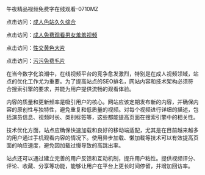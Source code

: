 午夜精品视频免费字在线观看-0710MZ

点击访问：<a href="https://heiliaowt0d7p.pages.dev">成人色站久久综合</a>

点击访问：<a href="https://heiliaoxqkkct.pages.dev">成人免费观看男女羞羞视频</a>

点击访问：<a href="https://heiliaozj3tjd.pages.dev">性交黄色大片</a>

点击访问：<a href="https://heiliaowzu4ur.pages.dev">污污免费毛片</a>

在当今数字化浪潮中，在线视频平台的竞争愈发激烈，特别是在成人视频领域，站点的优化工作尤为重要。为了提高站点的SEO排名，网站内容和技术架构必须符合搜索引擎的要求，并能为用户提供流畅的观看体验。

内容的质量和更新频率是吸引用户的核心。网站应该定期发布新的内容，并确保内容的原创性与独特性，避免重复和低质量的视频。对每个视频进行详细的描述，包括演员信息、视频时长、类别标签等，这些都能提高页面在搜索引擎中的相关性。

技术优化方面，站点应确保快速加载和良好的移动端适配，尤其是在目前越来越多的用户通过手机观看内容的情况下。使用异步加载、懒加载等技术可以有效提高页面的响应速度，避免因加载过慢导致的高跳出率。

站点还可以通过建立完善的用户反馈和互动机制，提升用户粘性。提供视频评分、评论、收藏、分享等功能，能够让用户在平台上更长时间停留，并增加回访率。

<span style="display:none;">[Canonical link]( https://github.com/tsk543210/xxriben0907 ）</span>
